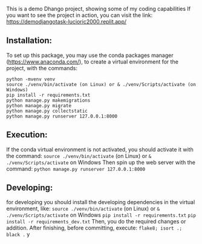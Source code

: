 This is a demo Dhango project, showing some of my coding capabilities
If you want to see the project in action, you can visit the link: https://demodjangotask-lucioric2000.replit.app/

## Installation:
To set up this package, you may use the conda packages manager (https://www.anaconda.com/), to create a virtual environment for the project, with the commands:
``` [bash]
python -mvenv venv
source ./venv/bin/activate (on Linux) or & ./venv/Scripts/activate (on Windows)
pip install -r requirements.txt
python manage.py makemigrations
python manage.py migrate
python manage.py collectstatic
python manage.py runserver 127.0.0.1:8000
```

## Execution:
If the conda virtual environment is not activated, you should activate it with the command:
`source ./venv/bin/activate` (on Linux) or `& ./venv/Scripts/activate` on Windows
Then spin up the web server with the command:
`python manage.py runserver 127.0.0.1:8000`

## Developing:
for developing you should install the developing dependencies in the virtual environment, like:
`source ./venv/bin/activate` (on Linux) or `& ./venv/Scripts/activate` on Windows
`pip install -r requirements.txt`
`pip install -r requirements_dev.txt`
Then, you do the required changes or addition. After finishing, before committing, execute:
`flake8; isort .; black .`
y